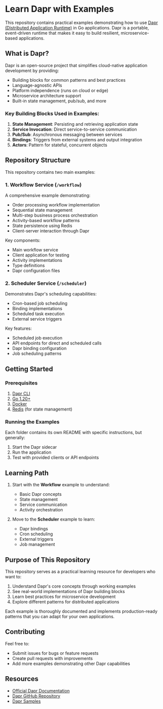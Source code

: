 # Learn Dapr with Examples

This repository contains practical examples demonstrating how to use [Dapr (Distributed Application Runtime)](https://dapr.io/) in Go applications. Dapr is a portable, event-driven runtime that makes it easy to build resilient, microservice-based applications.

## What is Dapr?

Dapr is an open-source project that simplifies cloud-native application development by providing:

- Building blocks for common patterns and best practices
- Language-agnostic APIs
- Platform independence (runs on cloud or edge)
- Microservice architecture support
- Built-in state management, pub/sub, and more

### Key Building Blocks Used in Examples:

1. **State Management**: Persisting and retrieving application state
2. **Service Invocation**: Direct service-to-service communication
3. **Pub/Sub**: Asynchronous messaging between services
4. **Bindings**: Triggers from external systems and output integration
5. **Actors**: Pattern for stateful, concurrent objects

## Repository Structure

This repository contains two main examples:

### 1. Workflow Service (`/workflow`)
A comprehensive example demonstrating:
- Order processing workflow implementation
- Sequential state management
- Multi-step business process orchestration
- Activity-based workflow patterns
- State persistence using Redis
- Client-server interaction through Dapr

Key components:
- Main workflow service
- Client application for testing
- Activity implementations
- Type definitions
- Dapr configuration files

### 2. Scheduler Service (`/scheduler`)
Demonstrates Dapr's scheduling capabilities:
- Cron-based job scheduling
- Binding implementations
- Scheduled task execution
- External service triggers

Key features:
- Scheduled job execution
- API endpoints for direct and scheduled calls
- Dapr binding configuration
- Job scheduling patterns

## Getting Started

### Prerequisites
1. [Dapr CLI](https://docs.dapr.io/getting-started/install-dapr-cli/)
2. [Go 1.20+](https://golang.org/dl/)
3. [Docker](https://www.docker.com/get-started)
4. [Redis](https://redis.io/download) (for state management)

### Running the Examples

Each folder contains its own README with specific instructions, but generally:

1. Start the Dapr sidecar
2. Run the application
3. Test with provided clients or API endpoints

## Learning Path

1. Start with the **Workflow** example to understand:
   - Basic Dapr concepts
   - State management
   - Service communication
   - Activity orchestration

2. Move to the **Scheduler** example to learn:
   - Dapr bindings
   - Cron scheduling
   - External triggers
   - Job management

## Purpose of This Repository

This repository serves as a practical learning resource for developers who want to:
1. Understand Dapr's core concepts through working examples
2. See real-world implementations of Dapr building blocks
3. Learn best practices for microservice development
4. Explore different patterns for distributed applications

Each example is thoroughly documented and implements production-ready patterns that you can adapt for your own applications.

## Contributing

Feel free to:
- Submit issues for bugs or feature requests
- Create pull requests with improvements
- Add more examples demonstrating other Dapr capabilities

## Resources

- [Official Dapr Documentation](https://docs.dapr.io/)
- [Dapr GitHub Repository](https://github.com/dapr/dapr)
- [Dapr Samples](https://github.com/dapr/samples)

